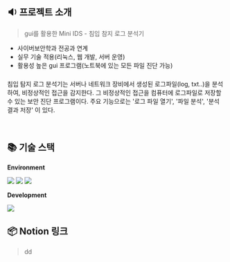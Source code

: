 ## 🔉 **프로젝트 소개**
> gui를 활용한 Mini IDS - 침입 참지 로그 분석기
+ 사이버보안학과 전공과 연계
+ 실무 기술 적용(리눅스, 웹 개발, 서버 운영)
+ 활용성 높은 gui 프로그램(노트북에 있는 모든 파일 진단 가능)
##### 
침입 탐지 로그 분석기는 서버나 네트워크 장비에서 생성된 로그파일(log, txt..)을 분석하여, 비정상적인 접근을 감지한다. 그 비정상적인 접근을 컴퓨터에 로그파일로 저장할 수 있는 보안 진단 프로그램이다. 
주요 기능으로는 '로그 파일 열기', '파일 분석', '분석 결과 저장' 이 있다. 

</br>

## 📚 기술 스택
**Environment**

<img src="https://img.shields.io/badge/github-181717?style=for-the-badge&logo=github&logoColor=white"> <img src="https://img.shields.io/badge/git-F05032?style=for-the-badge&logo=git&logoColor=white"> <img src="https://img.shields.io/badge/Notion-000000?style=for-the-badge&logo=Notion&logoColor=white"> 


**Development**

<img src="https://img.shields.io/badge/intellijidea-000000?style=for-the-badge&logo=intellijidea&logoColor=white"> 

</br>

## 📦 Notion 링크
> dd

